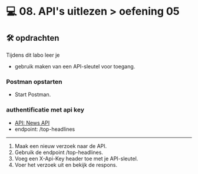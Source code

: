 # 💻 08. API's uitlezen > oefening 05

## 🛠️ opdrachten

Tijdens dit labo leer je

- gebruik maken van een API-sleutel voor toegang.

### Postman opstarten

- Start Postman.

### authentificatie met api key

- [API: News API](https://newsapi.org)
- endpoint: /top-headlines

---

1. Maak een nieuw verzoek naar de API.
2. Gebruik de endpoint /top-headlines.
3. Voeg een X-Api-Key header toe met je API-sleutel.
4. Voer het verzoek uit en bekijk de respons.
